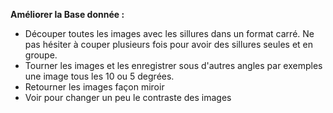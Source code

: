 **Améliorer la Base donnée :**

  - Découper toutes les images avec les sillures dans un format carré. Ne pas hésiter à couper plusieurs fois pour avoir des sillures seules et en groupe.
  - Tourner les images et les enregistrer sous d'autres angles par exemples une image tous les 10 ou 5 degrées.
  - Retourner les images façon miroir
  - Voir pour changer un peu le contraste des images
